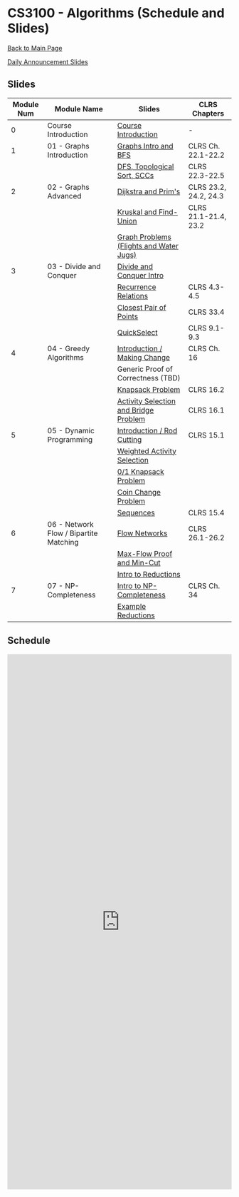 CS3100 - Algorithms (Schedule and Slides)
===============================

[Back to Main Page](../readme.html)

[Daily Announcement Slides](./dailyannouncements.pptx)

<a name="slides"></a>Slides
--------------------------------------- 

|Module Num|Module Name|Slides|CLRS Chapters|
|-|---|---|---|
|0|Course Introduction|[Course Introduction](./00-courseintroduction.pptx)|-|
|1|01 - Graphs Introduction|[Graphs Intro and BFS](./01-01-GraphsIntroBFS.pptx)|CLRS Ch. 22.1-22.2|
|||[DFS, Topological Sort, SCCs](./01-02-GraphsDFSTopoSCC.pptx)|CLRS 22.3-22.5|
|2|02 - Graphs Advanced|[Dijkstra and Prim's](./02-DijkstraAndPrim.pptx)|CLRS 23.2, 24.2, 24.3|
|||[Kruskal and Find-Union](./02-Kruskal.pptx)|CLRS 21.1-21.4, 23.2|
|||[Graph Problems (Flights and Water Jugs)](./02-graphProblems.pptx)||
|3|03 - Divide and Conquer|[Divide and Conquer Intro](./03-DivConIntro.pptx)||
|||[Recurrence Relations](./03-Recurrences.pptx)|CLRS 4.3-4.5|
|||[Closest Pair of Points](./03-ClosestPair.pptx)|CLRS 33.4|
|||[QuickSelect](./03-Quickselect.pptx)|CLRS 9.1-9.3|
|4|04 - Greedy Algorithms|[Introduction / Making Change](./04-GreedyIntroChange.pptx)|CLRS Ch. 16|
|||Generic Proof of Correctness (TBD)||
|||[Knapsack Problem](./04-Knapsack.pptx)|CLRS 16.2|
|||[Activity Selection and Bridge Problem](./04-ActivitySelect.pptx)|CLRS 16.1|
|5|05 - Dynamic Programming|[Introduction / Rod Cutting](./05-DPRodCut.pptx)|CLRS 15.1|
|||[Weighted Activity Selection](./05-ActivitySelect.pptx)||
|||[0/1 Knapsack Problem](./05-Knapsack.pptx)||
|||[Coin Change Problem](./05-CoinChange.pptx)||
|||[Sequences](./05-Sequences.pptx)|CLRS 15.4|
|6|06 - Network Flow / Bipartite Matching|[Flow Networks](./06-MaxFlow.pptx)|CLRS 26.1-26.2|
|||[Max-Flow Proof and Min-Cut](./06-MaxFlow-2.pptx)||
|||[Intro to Reductions](./06-ReductionsIntro.pptx)||
|7|07 - NP-Completeness|[Intro to NP-Completeness](./07-NPCIntro.pptx)|CLRS Ch. 34|
|||[Example Reductions](./07-Reductions.pptx)||

<a name="schedule"></a>Schedule
--------------------------------------- 

 
<iframe width="100%" height="1200px" frameborder="0" src="https://docs.google.com/spreadsheets/d/e/2PACX-1vRrJw5b28tSn3PTt3zSt4-WuDUwOqYo7Xmx3pyk_fxFBhmOOUJ2kG7N6LmNiI_IxKises930jnvIWLD/pubhtml?gid=0&amp;single=true&amp;widget=true&amp;headers=false"></iframe>
 
